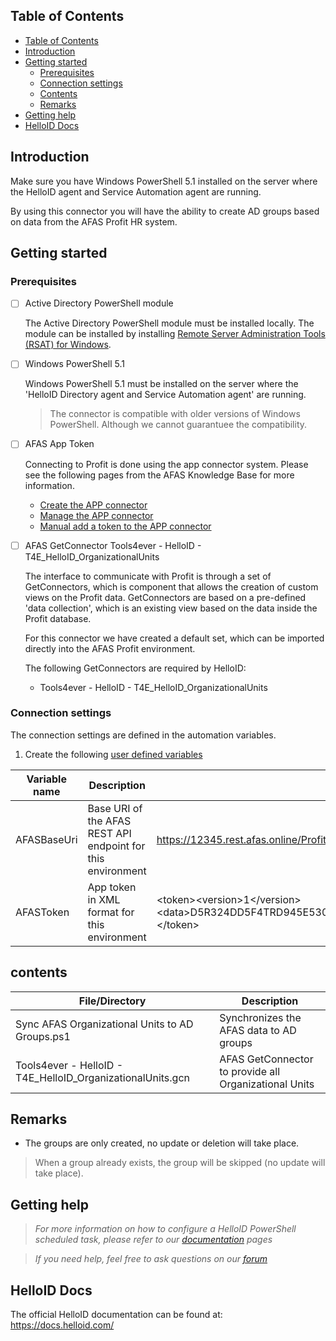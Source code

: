<!-- TABLE OF CONTENTS -->
## Table of Contents
- [Table of Contents](#table-of-contents)
- [Introduction](#introduction)
- [Getting started](#Getting-started)
  - [Prerequisites](#Prerequisites)
  - [Connection settings](#Connection-settings)
  - [Contents](#Contents)
  - [Remarks](#Remarks)
- [Getting help](#getting-help)
- [HelloID Docs](#helloid-docs)


## Introduction
Make sure you have Windows PowerShell 5.1 installed on the server where the HelloID agent and Service Automation agent are running.

By using this connector you will have the ability to create AD groups based on data from the AFAS Profit HR system.


## Getting started

### Prerequisites

- [ ] Active Directory PowerShell module

  The Active Directory PowerShell module must be installed locally. The module can be installed by installing  [Remote Server Administration Tools (RSAT) for Windows](https://docs.microsoft.com/en-US/troubleshoot/windows-server/system-management-components/remote-server-administration-tools).

- [ ] Windows PowerShell 5.1

  Windows PowerShell 5.1 must be installed on the server where the 'HelloID Directory agent and Service Automation agent' are running.

  > The connector is compatible with older versions of Windows PowerShell. Although we cannot guarantuee the compatibility.

- [ ] AFAS App Token

  Connecting to Profit is done using the app connector system.
  Please see the following pages from the AFAS Knowledge Base for more information.
  
  - [Create the APP connector](https://help.afas.nl/help/NL/SE/App_Apps_Custom_Add.htm)
  - [Manage the APP connector](https://help.afas.nl/help/NL/SE/App_Apps_Custom_Maint.htm)
  - [Manual add a token to the APP connector](https://help.afas.nl/help/NL/SE/App_Apps_Custom_Tokens_Manual.htm)

- [ ] AFAS GetConnector Tools4ever - HelloID - T4E_HelloID_OrganizationalUnits

  The interface to communicate with Profit is through a set of GetConnectors, which is component that allows the creation of custom views on the Profit data. GetConnectors are based on a pre-defined 'data collection', which is an existing view based on the data inside the Profit database. 
  
  For this connector we have created a default set, which can be imported directly into the AFAS Profit environment.
  
  The following GetConnectors are required by HelloID: 
  -	Tools4ever - HelloID - T4E_HelloID_OrganizationalUnits

### Connection settings

The connection settings are defined in the automation variables.
 1. Create the following [user defined variables](https://docs.helloid.com/hc/en-us/articles/360014169933-How-to-Create-and-Manage-User-Defined-Variables)

| Variable name                   | Description                                                  | Example value                                                |
| ------------------------------- | ------------------------------------------------------------ | ------------------------------------------------------------ |
| AFASBaseUri                     | Base URI of the AFAS REST API endpoint for this environment  | https://12345.rest.afas.online/ProfitRestServices            |
| AFASToken                       | App token in XML format for this environment                 | \<token>\<version>1\</version>\<data>D5R324DD5F4TRD945E530ED3CDD70D94BBDEC4C732B43F285ECB12345678\</data>\</token>                               


## contents

| File/Directory                                             | Description                                                  |
| ---------------------------------------------------------- | ------------------------------------------------------------ |
| Sync AFAS Organizational Units to AD Groups.ps1            | Synchronizes the AFAS data to AD groups                      |
| Tools4ever - HelloID - T4E_HelloID_OrganizationalUnits.gcn | AFAS GetConnector to provide all Organizational Units        | 

## Remarks
- The groups are only created, no update or deletion will take place.
  
> When a group already exists, the group will be skipped (no update will take place).

## Getting help
> _For more information on how to configure a HelloID PowerShell scheduled task, please refer to our [documentation](https://docs.helloid.com/hc/en-us/articles/115003253294-Create-Custom-Scheduled-Tasks) pages_

> _If you need help, feel free to ask questions on our [forum](https://forum.helloid.com)_

## HelloID Docs
The official HelloID documentation can be found at: https://docs.helloid.com/
